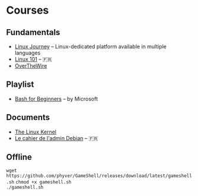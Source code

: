 # Courses 

##  Fundamentals
- [Linux Journey](https://linuxjourney.com/) – Linux-dedicated platform available in multiple languages
- [Linux 101](https://hacktback.fr/nos-ressources/l101-install/) – 🇫🇷 
- [OverTheWire](https://overthewire.org/wargames/)

## Playlist
- [Bash for Beginners](https://www.youtube.com/watch?v=nrfwcbYJZfc&list=PLlrxD0HtieHh9ZhrnEbZKhzk0cetzuX7l) – by Microsoft

## Documents
- [The Linux Kernel](https://linux-kernel-labs.github.io/refs/heads/master/index.html)
- [Le cahier de l'admin Debian](https://debian-handbook.info/browse/fr-FR/stable/) – 🇫🇷 

## Offline
`wget https://github.com/phyver/GameShell/releases/download/latest/gameshell.sh`
`chmod +x gameshell.sh`  
`./gameshell.sh`